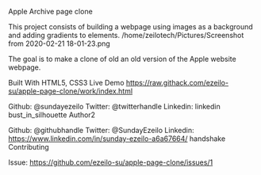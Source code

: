 Apple Archive page clone

This project consists of building a webpage using images as a background and adding gradients to elements.
/home/zeilotech/Pictures/Screenshot from 2020-02-21 18-01-23.png

The goal is to make a clone of old an old version of the Apple website webpage.

Built With
HTML5,
CSS3
Live Demo
https://raw.githack.com/ezeilo-su/apple-page-clone/work/index.html

Github: @sundayezeilo
Twitter: @twitterhandle
Linkedin: linkedin
bust_in_silhouette Author2

Github: @githubhandle
Twitter: @SundayEzeilo
Linkedin: https://www.linkedin.com/in/sunday-ezeilo-a6a67664/
handshake Contributing

Issue:
https://github.com/ezeilo-su/apple-page-clone/issues/1
